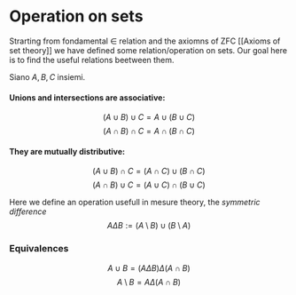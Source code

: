 # Operation on sets
Strarting from fondamental $\in$ relation and the axiomns of ZFC [[Axioms of set theory]] we have defined some relation/operation on sets.
Our goal here is to find the useful relations beetween them.

Siano $A,B,C$ insiemi.

#### Unions and intersections are associative:
$$
(A\cup B) \cup C = A \cup (B \cup C)
$$
$$
(A\cap B) \cap C = A \cap (B \cap C)
$$
#### They are mutually distributive:
$$
(A \cup B) \cap C = (A \cap C) \cup (B \cap C)
$$
$$
(A \cap B) \cup C = (A \cup C) \cap (B \cup C)
$$

Here we define an operation usefull in mesure theory, the _symmetric difference_
$$
A \Delta B := (A \setminus B) \cup (B \setminus A)
$$
### Equivalences
$$
A\cup B = (A\Delta B) \Delta (A \cap B)
$$
$$
A\setminus B = A \Delta (A \cap B)
$$
